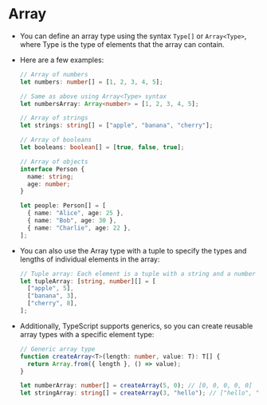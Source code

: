 # Array

- You can define an array type using the syntax `Type[]` or `Array<Type>`, where Type is the type of elements that the array can contain.

- Here are a few examples:

  ```typescript
  // Array of numbers
  let numbers: number[] = [1, 2, 3, 4, 5];

  // Same as above using Array<Type> syntax
  let numbersArray: Array<number> = [1, 2, 3, 4, 5];

  // Array of strings
  let strings: string[] = ["apple", "banana", "cherry"];

  // Array of booleans
  let booleans: boolean[] = [true, false, true];

  // Array of objects
  interface Person {
    name: string;
    age: number;
  }

  let people: Person[] = [
    { name: "Alice", age: 25 },
    { name: "Bob", age: 30 },
    { name: "Charlie", age: 22 },
  ];
  ```

- You can also use the Array type with a tuple to specify the types and lengths of individual elements in the array:

  ```typescript
  // Tuple array: Each element is a tuple with a string and a number
  let tupleArray: [string, number][] = [
    ["apple", 5],
    ["banana", 3],
    ["cherry", 8],
  ];
  ```

- Additionally, TypeScript supports generics, so you can create reusable array types with a specific element type:

  ```typescript
  // Generic array type
  function createArray<T>(length: number, value: T): T[] {
    return Array.from({ length }, () => value);
  }

  let numberArray: number[] = createArray(5, 0); // [0, 0, 0, 0, 0]
  let stringArray: string[] = createArray(3, "hello"); // ["hello", "hello", "hello"]
  ```
